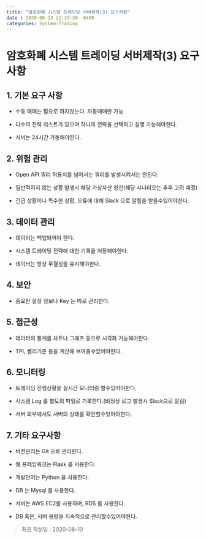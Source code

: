 ```yaml
---
title: "암호화폐 시스템 트레이딩 서버제작(3) 요구사항"
date : 2020-08-13 22:19:30 -0400
categories: System-Trading
---
```



# 암호화폐 시스템 트레이딩 서버제작(3) 요구사항


## 1. 기본 요구 사항

- 수동 매매는 필요로 하지않는다. 자동매매만 가능

- 다수의 전략 리스트가 있으며 하나의 전략을 선택하고 실행 가능해야한다.

- 서버는 24시간 가동해야한다.

## 2. 위험 관리

- Open API 쿼리 허용치를 넘어서는 쿼리를 발생시켜서는 안된다.

- 일반적이지 않는 상황 발생시 해당 가상자산 청산(해당 시나리오는 추후 고려 예정)

- 긴급 상황이나 특수한 상황, 오류에 대해 Slack 으로 알림을 받을수있어야한다. 

## 3. 데이터 관리

- 데이터는 백업되어야 한다.

- 시스템 트레이딩 전략에 대한 기록을 저장해야한다.

- 데이터는 항상 무결성을 유지해야한다.

## 4. 보안

- 중요한 설정 정보나 Key 는 따로 관리한다.

## 5. 접근성

- 데이터의 통계를 차트나 그래프 등으로 시각화 가능해야한다.

- TPI, 켈리기준 등을 계산해 보여줄수있어야한다.

## 6. 모니터링

- 트레이딩 진행상황을 실시간 모니터링 할수있어야한다.

- 시스템 Log 를 별도의 파일로 기록한다.(비정상 로그 발생시 Slack으로 알림)

- 서버 외부에서도 서버의 상태를 확인할수있어야한다.

## 7. 기타 요구사항

- 버전관리는 Git 으로 관리한다.

- 웹 프레임워크는 Flask 를 사용한다.

- 개발언어는 Python 을 사용한다.

- DB 는 Mysql 를 사용한다.

- 서버는 AWS EC2를 사용하며, RDS 를 사용한다.

- DB 혹은, 서버 용량을 지속적으로 관리할수있어야한다.







> 최초 작성일 : 2020-08-10
